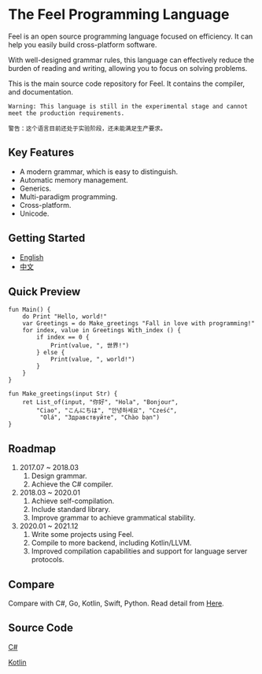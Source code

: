 # The Feel Programming Language

Feel is an open source programming language focused on efficiency. It can help you easily build cross-platform software.

With well-designed grammar rules, this language can effectively reduce the burden of reading and writing, allowing you to focus on solving problems.

This is the main source code repository for Feel. It contains the compiler, and documentation.

`Warning: This language is still in the experimental stage and cannot meet the production requirements. `

`警告：这个语言目前还处于实验阶段，还未能满足生产要求。`

## Key Features
- A modern grammar, which is easy to distinguish.
- Automatic memory management.
- Generics.
- Multi-paradigm programming.
- Cross-platform.
- Unicode.

## Getting Started
- [English](./book-en/document.md)
- [中文](./book-zh/document.md)

## Quick Preview

```
fun Main() {
    do Print "Hello, world!"
    var Greetings = do Make_greetings "Fall in love with programming!"
    for index, value in Greetings With_index () {
        if index == 0 {
            Print(value, ", 世界!")
        } else {
            Print(value, ", world!")
        }
    }
}

fun Make_greetings(input Str) {
    ret List_of(input, "你好", "Hola", "Bonjour",
        "Ciao", "こんにちは", "안녕하세요", "Cześć",
         "Olá", "Здравствуйте", "Chào bạn")
}
```

## Roadmap
1. 2017.07 ~ 2018.03 
    1. Design grammar.
    1. Achieve the C# compiler.
1. 2018.03 ~ 2020.01
    1. Achieve self-compilation.
    1. Include standard library.
    1. Improve grammar to achieve grammatical stability.
1. 2020.01 ~ 2021.12
    1. Write some projects using Feel.
    1. Compile to more backend, including Kotlin/LLVM.
    1. Improved compilation capabilities and support for language server protocols.

## Compare
Compare with C#, Go, Kotlin, Swift, Python.
Read detail from [Here](./Compare.md).  
## Source Code
[C#](https://github.com/kulics-works/feel-csharp)

[Kotlin](https://github.com/kulics-works/feel-kotlin)

